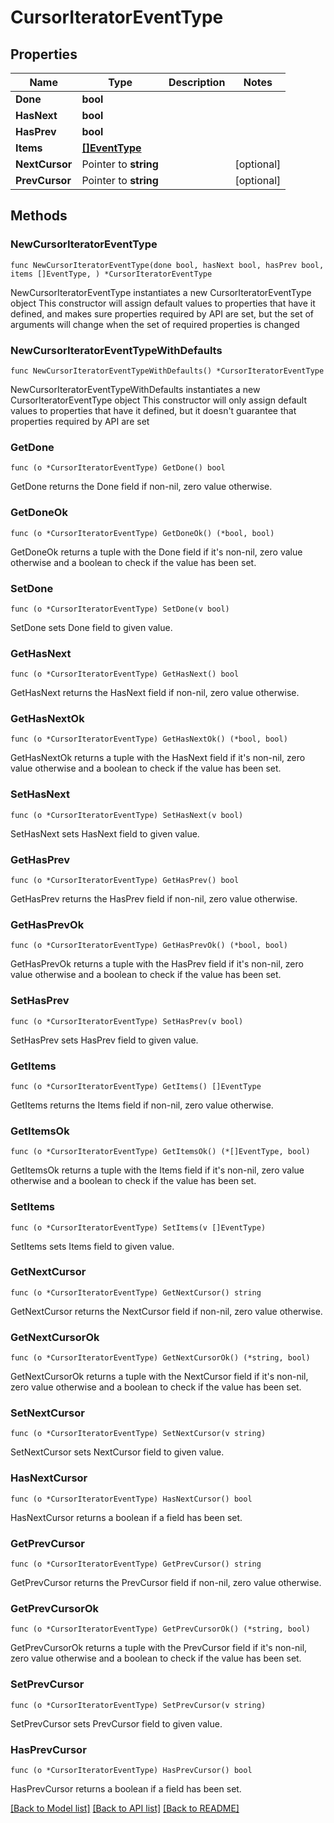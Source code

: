 # CursorIteratorEventType

## Properties

Name | Type | Description | Notes
------------ | ------------- | ------------- | -------------
**Done** | **bool** |  | 
**HasNext** | **bool** |  | 
**HasPrev** | **bool** |  | 
**Items** | [**[]EventType**](EventType.md) |  | 
**NextCursor** | Pointer to **string** |  | [optional] 
**PrevCursor** | Pointer to **string** |  | [optional] 

## Methods

### NewCursorIteratorEventType

`func NewCursorIteratorEventType(done bool, hasNext bool, hasPrev bool, items []EventType, ) *CursorIteratorEventType`

NewCursorIteratorEventType instantiates a new CursorIteratorEventType object
This constructor will assign default values to properties that have it defined,
and makes sure properties required by API are set, but the set of arguments
will change when the set of required properties is changed

### NewCursorIteratorEventTypeWithDefaults

`func NewCursorIteratorEventTypeWithDefaults() *CursorIteratorEventType`

NewCursorIteratorEventTypeWithDefaults instantiates a new CursorIteratorEventType object
This constructor will only assign default values to properties that have it defined,
but it doesn't guarantee that properties required by API are set

### GetDone

`func (o *CursorIteratorEventType) GetDone() bool`

GetDone returns the Done field if non-nil, zero value otherwise.

### GetDoneOk

`func (o *CursorIteratorEventType) GetDoneOk() (*bool, bool)`

GetDoneOk returns a tuple with the Done field if it's non-nil, zero value otherwise
and a boolean to check if the value has been set.

### SetDone

`func (o *CursorIteratorEventType) SetDone(v bool)`

SetDone sets Done field to given value.


### GetHasNext

`func (o *CursorIteratorEventType) GetHasNext() bool`

GetHasNext returns the HasNext field if non-nil, zero value otherwise.

### GetHasNextOk

`func (o *CursorIteratorEventType) GetHasNextOk() (*bool, bool)`

GetHasNextOk returns a tuple with the HasNext field if it's non-nil, zero value otherwise
and a boolean to check if the value has been set.

### SetHasNext

`func (o *CursorIteratorEventType) SetHasNext(v bool)`

SetHasNext sets HasNext field to given value.


### GetHasPrev

`func (o *CursorIteratorEventType) GetHasPrev() bool`

GetHasPrev returns the HasPrev field if non-nil, zero value otherwise.

### GetHasPrevOk

`func (o *CursorIteratorEventType) GetHasPrevOk() (*bool, bool)`

GetHasPrevOk returns a tuple with the HasPrev field if it's non-nil, zero value otherwise
and a boolean to check if the value has been set.

### SetHasPrev

`func (o *CursorIteratorEventType) SetHasPrev(v bool)`

SetHasPrev sets HasPrev field to given value.


### GetItems

`func (o *CursorIteratorEventType) GetItems() []EventType`

GetItems returns the Items field if non-nil, zero value otherwise.

### GetItemsOk

`func (o *CursorIteratorEventType) GetItemsOk() (*[]EventType, bool)`

GetItemsOk returns a tuple with the Items field if it's non-nil, zero value otherwise
and a boolean to check if the value has been set.

### SetItems

`func (o *CursorIteratorEventType) SetItems(v []EventType)`

SetItems sets Items field to given value.


### GetNextCursor

`func (o *CursorIteratorEventType) GetNextCursor() string`

GetNextCursor returns the NextCursor field if non-nil, zero value otherwise.

### GetNextCursorOk

`func (o *CursorIteratorEventType) GetNextCursorOk() (*string, bool)`

GetNextCursorOk returns a tuple with the NextCursor field if it's non-nil, zero value otherwise
and a boolean to check if the value has been set.

### SetNextCursor

`func (o *CursorIteratorEventType) SetNextCursor(v string)`

SetNextCursor sets NextCursor field to given value.

### HasNextCursor

`func (o *CursorIteratorEventType) HasNextCursor() bool`

HasNextCursor returns a boolean if a field has been set.

### GetPrevCursor

`func (o *CursorIteratorEventType) GetPrevCursor() string`

GetPrevCursor returns the PrevCursor field if non-nil, zero value otherwise.

### GetPrevCursorOk

`func (o *CursorIteratorEventType) GetPrevCursorOk() (*string, bool)`

GetPrevCursorOk returns a tuple with the PrevCursor field if it's non-nil, zero value otherwise
and a boolean to check if the value has been set.

### SetPrevCursor

`func (o *CursorIteratorEventType) SetPrevCursor(v string)`

SetPrevCursor sets PrevCursor field to given value.

### HasPrevCursor

`func (o *CursorIteratorEventType) HasPrevCursor() bool`

HasPrevCursor returns a boolean if a field has been set.


[[Back to Model list]](../README.md#documentation-for-models) [[Back to API list]](../README.md#documentation-for-api-endpoints) [[Back to README]](../README.md)


